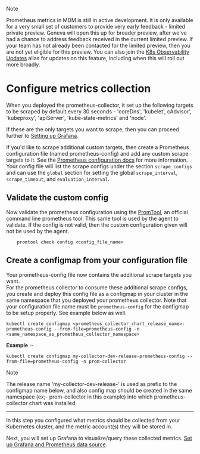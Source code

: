 > [!Note]
> Prometheus metrics in MDM is still in active development. It is only available for a very small set of customers to provide very early feedback - limited private preview. Geneva will open this up for broader preview, after we've had a chance to address feedback received in the current limited preview. If your team has not already been contacted for the limited preview, then you are not yet eligible for this preview. You can also join the [K8s Observability Updates](https://idwebelements/GroupManagement.aspx?Group=K8sObsUpdates&Operation=join) alias for updates on this feature, including when this will roll out more broadly.

# Configure metrics collection

When you deployed the prometheus-collector, it set up the following targets to be scraped by default every 30 seconds - 'coreDns', 'kubelet', cAdvisor', 'kubeproxy', 'apiServer', 'kube-state-metrics' and 'node'.
  
If these are the only targets you want to scrape, then you can proceed further to [Setting up Grafana](~/metrics/prometheus/PromMDMTutorial4SetUpGrafanaAMG.md).  

If you'd like to scrape additional custom targets, then create a Prometheus configuration file (named prometheus-config) and add any custom scrape targets to it. See the [Prometheus configuration docs](https://prometheus.io/docs/prometheus/latest/configuration/configuration/) for more information. Your config file will list the scrape configs under the section `scrape_configs` and can use the `global` section for setting the global `scrape_interval`, `scrape_timeout`, and `evaluation_interval`.

## Validate the custom config

Now validate the prometheus configuration using the [PromTool](https://github.com/prometheus/prometheus/tree/main/cmd/promtool), an official command line prometheus tool. This same tool is used by the agent to validate. If the config is not valid, then the custom configuration given will not be used by the agent.

```shell
    promtool check config <config_file_name>
```

## Create a configmap from your configuration file

Your prometheus-config file now contains the additional scrape targets you want.  
For the prometheus collector to consume these additional scrape configs, you create and deploy this config file as a configmap in your cluster in the same namespace that you deployed your prometheus collector. Note that your configuration file name must be `prometheus-config` for the configmap to be setup properly. See example below as well.

```shell
kubectl create configmap <prometheus_collector_chart_release_name>-prometheus-config --from-file=prometheus-config -n <same_namespace_as_prometheus_collector_namespace>
```

**Example** :-

```shell
kubectl create configmap my-collector-dev-release-prometheus-config --from-file=prometheus-config -n prom-collector
```  

> [!Note]
> The release name 'my-collector-dev-release-' is used as prefix to the configmap name below, and also config map should be created in the same namespace (ex;- prom-collector in this example) into which prometheus-collector chart was installed.

--------------------------------------

In this step you configured what metrics should be collected from your Kubernetes cluster, and the metric account(s) they will be stored in.  

Next, you will set up Grafana to visualize/query these collected metrics. [Set up Grafana and Prometheus data source](~/metrics/prometheus/PromMDMTutorial4SetUpGrafanaAMG.md).
